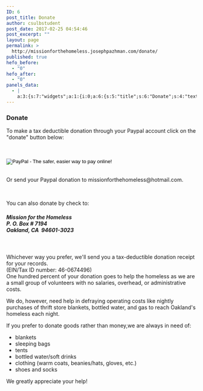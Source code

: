 ```yaml
---
ID: 6
post_title: Donate
author: csulbstudent
post_date: 2017-02-25 04:54:46
post_excerpt: ""
layout: page
permalink: >
  http://missionforthehomeless.josephpazhman.com/donate/
published: true
hefo_before:
  - "0"
hefo_after:
  - "0"
panels_data:
  - |
    a:3:{s:7:"widgets";a:1:{i:0;a:6:{s:5:"title";s:6:"Donate";s:4:"text";s:1680:"<p>To make a tax deductible donation through your Paypal account click on the "donate" button below:</p><form action="https://www.paypal.com/cgi-bin/webscr" method="post" target="_top"><input name="currency_code" type="hidden" value="USD" /><br /> <input name="bn" type="hidden" value="PP-DonationsBF:btn_donateCC_LG.gif:NonHostedGuest" /><br /> <input alt="PayPal - The safer, easier way to pay online!" name="submit" src="https://www.paypalobjects.com/en_US/i/btn/btn_donateCC_LG.gif" type="image" /><br /> <img style="display: none ! important;" hidden="" src="https://www.paypalobjects.com/en_US/i/scr/pixel.gif" alt="" width="1" height="1" border="0" /><p> </p></form><p>Or send your Paypal donation to missionforthehomeless@hotmail.com.</p><p> </p><p>You can also donate by check to:</p><h5>Mission for the Homeless<br /> P. O. Box # 7194<br /> Oakland, CA  94601-3023</h5><p> </p><p>Whichever way you prefer, we'll send you a tax-deductible donation receipt for your records.<br /> (EIN/Tax ID number: 46-0674496)<br /> One hundred percent of your donation goes to help the homeless as we are a small group of volunteers with no salaries, overhead, or administrative costs.</p><div><div><p>We do, however, need help in defraying operating costs like nightly purchases of thrift store blankets, bottled water, and gas to reach Oakland's homeless each night.</p></div><p>If you prefer to donate goods rather than money,we are always in need of:</p><ul><li>blankets</li><li>sleeping bags</li><li>tents</li><li>bottled water/soft drinks</li><li>clothing (warm coats, beanies/hats, gloves, etc.)</li><li>shoes and socks</li></ul><p>We greatly appreciate your help!</p></div>";s:20:"text_selected_editor";s:7:"tinymce";s:5:"autop";b:1;s:12:"_sow_form_id";s:13:"58e7cf22e639c";s:11:"panels_info";a:6:{s:5:"class";s:31:"SiteOrigin_Widget_Editor_Widget";s:4:"grid";i:0;s:4:"cell";i:0;s:2:"id";i:0;s:9:"widget_id";s:36:"9447cbc8-f44e-4d47-af0c-a885b402fad7";s:5:"style";a:2:{s:27:"background_image_attachment";b:0;s:18:"background_display";s:4:"tile";}}}}s:5:"grids";a:1:{i:0;a:2:{s:5:"cells";i:1;s:5:"style";a:0:{}}}s:10:"grid_cells";a:1:{i:0;a:2:{s:4:"grid";i:0;s:6:"weight";i:1;}}}
---
```

<h3 class="widget-title">Donate</h3>
<p>To make a tax deductible donation through your Paypal account click on the "donate" button below:</p>
<form action="https://www.paypal.com/cgi-bin/webscr" method="post" target="_top"><input name="currency_code" type="hidden" value="USD"><br>
<input name="bn" type="hidden" value="PP-DonationsBF:btn_donateCC_LG.gif:NonHostedGuest"><br>
<input alt="PayPal - The safer, easier way to pay online!" name="submit" src="https://www.paypalobjects.com/en_US/i/btn/btn_donateCC_LG.gif" type="image"><br>
<img style="display: none ! important;" hidden="" src="https://i2.wp.com/www.paypalobjects.com/en_US/i/scr/pixel.gif?resize=1%2C1&amp;ssl=1" alt="" border="0" data-recalc-dims="1">&nbsp;<p></p>
</form>
<p>Or send your Paypal donation to missionforthehomeless@hotmail.com.</p>
<p>&nbsp;</p>
<p>You can also donate by check to:</p>
<h5>Mission for the Homeless<br>
P. O. Box # 7194<br>
Oakland, CA&nbsp; 94601-3023</h5>
<p>&nbsp;</p>
<p>Whichever way you prefer, we'll send you a tax-deductible donation receipt for your records.<br>
(EIN/Tax ID number: 46-0674496)<br>
One hundred percent of your donation goes to help the homeless as we are a small group of volunteers with no salaries, overhead, or administrative costs.</p>
We do, however, need help in defraying operating costs like nightly purchases of thrift store blankets, bottled water, and gas to reach Oakland's homeless each night.<p></p>
<p>If you prefer to donate goods rather than money,we are always in need of:</p>
<ul>
<li>blankets</li>
<li>sleeping bags</li>
<li>tents</li>
<li>bottled water/soft drinks</li>
<li>clothing (warm coats, beanies/hats, gloves, etc.)</li>
<li>shoes and socks</li>
</ul>
<p>We greatly appreciate your help!</p>